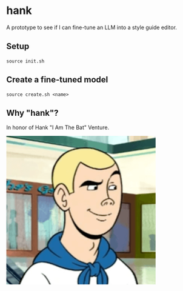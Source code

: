# hank

A prototype to see if I can fine-tune an LLM into a style guide editor.

## Setup

```
source init.sh
```

## Create a fine-tuned model

```
source create.sh <name>
```

## Why "hank"?

In honor of Hank "I Am The Bat" Venture.

![Henry Allen "Hank" Venture](hank.png)
